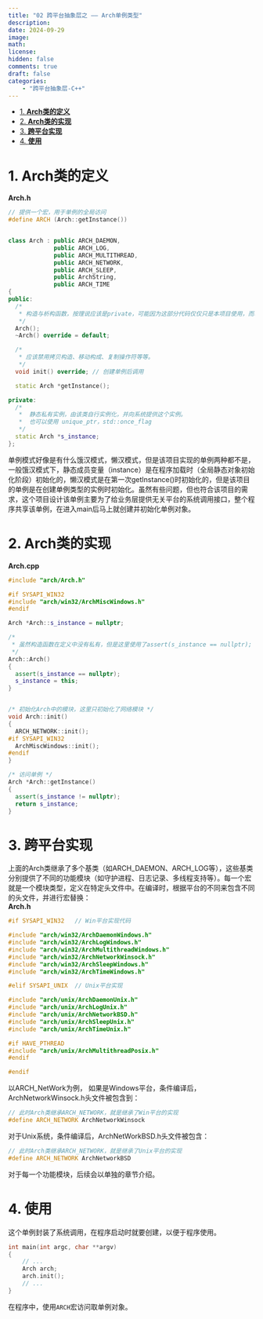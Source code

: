 ```yaml
---
title: "02 跨平台抽象层之 —— Arch单例类型"
description: 
date: 2024-09-29
image: 
math: 
license: 
hidden: false
comments: true
draft: false
categories:
    - "跨平台抽象层-C++"
---
```



- [1. **Arch类的定义**](#1-arch类的定义)
- [2. **Arch类的实现**](#2-arch类的实现)
- [3. **跨平台实现**](#3-跨平台实现)
- [4. **使用**](#4-使用)




# 1. **Arch类的定义**

**Arch.h**  
```cpp
// 提供一个宏，用于单例的全局访问
#define ARCH (Arch::getInstance())  


class Arch : public ARCH_DAEMON,
             public ARCH_LOG,
             public ARCH_MULTITHREAD,
             public ARCH_NETWORK,
             public ARCH_SLEEP,
             public ArchString,
             public ARCH_TIME
{
public:
  /*
   * 构造与析构函数，按理说应该是private，可能因为这部分代码仅仅只是本项目使用，而本项目的开发人员应该是熟悉项目的代码设计细节的，所以不太关注细节。
   */
  Arch();
  ~Arch() override = default;

  /*
   * 应该禁用拷贝构造、移动构成、复制操作符等等。
   */
  void init() override; // 创建单例后调用

  static Arch *getInstance(); 

private:
  /*
   *  静态私有实例，由该类自行实例化，并向系统提供这个实例。
   *  也可以使用 unique_ptr，std::once_flag
   */ 
  static Arch *s_instance; 
};
```  
单例模式好像是有什么饿汉模式，懒汉模式，但是该项目实现的单例两种都不是，一般饿汉模式下，静态成员变量（instance）是在程序加载时（全局静态对象初始化阶段）初始化的，懒汉模式是在第一次getInstance()时初始化的，但是该项目的单例是在创建单例类型的实例时初始化。虽然有些问题，但也符合该项目的需求，这个项目设计该单例主要为了给业务层提供无关平台的系统调用接口，整个程序共享该单例，在进入main后马上就创建并初始化单例对象。  

# 2. **Arch类的实现**
**Arch.cpp**  
```cpp
#include "arch/Arch.h"

#if SYSAPI_WIN32
#include "arch/win32/ArchMiscWindows.h"
#endif

Arch *Arch::s_instance = nullptr;

/*
 * 虽然构造函数在定义中没有私有，但是这里使用了assert(s_instance == nullptr); 也能保证只有一个实例存在。
 */
Arch::Arch()
{
  assert(s_instance == nullptr);
  s_instance = this;
}


/* 初始化Arch中的模块，这里只初始化了网络模块 */
void Arch::init()
{
  ARCH_NETWORK::init();
#if SYSAPI_WIN32
  ArchMiscWindows::init();
#endif
}

/* 访问单例 */
Arch *Arch::getInstance()
{
  assert(s_instance != nullptr);
  return s_instance;
}
```

# 3. **跨平台实现**
上面的Arch类继承了多个基类（如ARCH_DAEMON、ARCH_LOG等），这些基类分别提供了不同的功能模块（如守护进程、日志记录、多线程支持等）。每一个宏就是一个模块类型，定义在特定头文件中。在编译时，根据平台的不同来包含不同的头文件，并进行宏替换：   
**Arch.h**  
```cpp
#if SYSAPI_WIN32   // Win平台实现代码

#include "arch/win32/ArchDaemonWindows.h"
#include "arch/win32/ArchLogWindows.h"
#include "arch/win32/ArchMultithreadWindows.h"
#include "arch/win32/ArchNetworkWinsock.h"
#include "arch/win32/ArchSleepWindows.h"
#include "arch/win32/ArchTimeWindows.h"

#elif SYSAPI_UNIX  // Unix平台实现

#include "arch/unix/ArchDaemonUnix.h"
#include "arch/unix/ArchLogUnix.h"
#include "arch/unix/ArchNetworkBSD.h"
#include "arch/unix/ArchSleepUnix.h"
#include "arch/unix/ArchTimeUnix.h"

#if HAVE_PTHREAD
#include "arch/unix/ArchMultithreadPosix.h"
#endif

#endif
```

以ARCH_NetWork为例， 如果是Windows平台，条件编译后，ArchNetworkWinsock.h头文件被包含到：  
```cpp
// 此时Arch类继承ARCH_NETWORK，就是继承了Win平台的实现
#define ARCH_NETWORK ArchNetworkWinsock
```   
对于Unix系统，条件编译后，ArchNetWorkBSD.h头文件被包含：  
```cpp
// 此时Arch类继承ARCH_NETWORK，就是继承了Unix平台的实现
#define ARCH_NETWORK ArchNetworkBSD
```
对于每一个功能模块，后续会以单独的章节介绍。   

# 4. **使用**
这个单例封装了系统调用，在程序启动时就要创建，以便于程序使用。  
```cpp
int main(int argc, char **argv)
{
    // ...
    Arch arch;  
    arch.init(); 
    // ...
}
```
在程序中，使用`ARCH`宏访问取单例对象。

